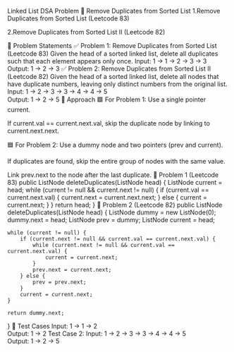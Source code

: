 Linked List DSA Problem
📌 Remove Duplicates from Sorted List
1.Remove Duplicates from Sorted List (Leetcode 83)

2.Remove Duplicates from Sorted List II (Leetcode 82)

🧠 Problem Statements
✅ Problem 1: Remove Duplicates from Sorted List (Leetcode 83)
Given the head of a sorted linked list, delete all duplicates such that each element appears only once.
Input:  1 -> 1 -> 2 -> 3 -> 3  
Output: 1 -> 2 -> 3
✅ Problem 2: Remove Duplicates from Sorted List II (Leetcode 82)
Given the head of a sorted linked list, delete all nodes that have duplicate numbers, leaving only distinct numbers from the original list.
Input:  1 -> 2 -> 3 -> 3 -> 4 -> 4 -> 5  
Output: 1 -> 2 -> 5
🧾 Approach
🟩 For Problem 1:
Use a single pointer current.

If current.val == current.next.val, skip the duplicate node by linking to current.next.next.

🟦 For Problem 2:
Use a dummy node and two pointers (prev and current).

If duplicates are found, skip the entire group of nodes with the same value.

Link prev.next to the node after the last duplicate.
🔹 Problem 1 (Leetcode 83)
public ListNode deleteDuplicates(ListNode head) {
    ListNode current = head;
    while (current != null && current.next != null) {
        if (current.val == current.next.val) {
            current.next = current.next.next;
        } else {
            current = current.next;
        }
    }
    return head;
}
🔹 Problem 2 (Leetcode 82)
public ListNode deleteDuplicates(ListNode head) {
    ListNode dummy = new ListNode(0);
    dummy.next = head;
    ListNode prev = dummy;
    ListNode current = head;

    while (current != null) {
        if (current.next != null && current.val == current.next.val) {
            while (current.next != null && current.val == current.next.val) {
                current = current.next;
            }
            prev.next = current.next;
        } else {
            prev = prev.next;
        }
        current = current.next;
    }

    return dummy.next;
}
🧪 Test Cases
Input: 1 -> 1 -> 2  
Output: 1 -> 2
Test Case 2:
Input: 1 -> 2 -> 3 -> 3 -> 4 -> 4 -> 5  
Output: 1 -> 2 -> 5
